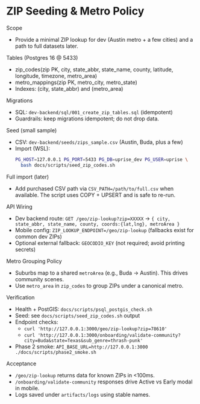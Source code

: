 # ZIP Seeding & Metro Policy

Scope
- Provide a minimal ZIP lookup for dev (Austin metro + a few cities) and a path to full datasets later.

Tables (Postgres 16 @ 5433)
- zip_codes(zip PK, city, state_abbr, state_name, county, latitude, longitude, timezone, metro_area)
- metro_mappings(zip PK, metro_city, metro_state)
- Indexes: (city, state_abbr) and (metro_area)

Migrations
- SQL: `dev-backend/sql/001_create_zip_tables.sql` (idempotent)
- Guardrails: keep migrations idempotent; do not drop data.

Seed (small sample)
- CSV: `dev-backend/seeds/zips_sample.csv` (Austin, Buda, plus a few)
- Import (WSL):
  ```bash
  PG_HOST=127.0.0.1 PG_PORT=5433 PG_DB=uprise_dev PG_USER=uprise \
    bash docs/scripts/seed_zip_codes.sh
  ```

Full import (later)
- Add purchased CSV path via `CSV_PATH=/path/to/full.csv` when available. The script uses COPY + UPSERT and is safe to re-run.

API Wiring
- Dev backend route: `GET /geo/zip-lookup?zip=XXXXX` → `{ city, state_abbr, state_name, county, coords:{lat,lng}, metroArea }`
- Mobile config: `ZIP_LOOKUP_ENDPOINT=/geo/zip-lookup` (fallbacks exist for common dev ZIPs)
- Optional external fallback: `GEOCODIO_KEY` (not required; avoid printing secrets)

Metro Grouping Policy
- Suburbs map to a shared `metroArea` (e.g., Buda → Austin). This drives community scenes.
- Use `metro_area` in `zip_codes` to group ZIPs under a canonical metro.

Verification
- Health + PostGIS: `docs/scripts/psql_postgis_check.sh`
- Seed: see `docs/scripts/seed_zip_codes.sh` output
- Endpoint checks:
  - `curl 'http://127.0.0.1:3000/geo/zip-lookup?zip=78610'`
  - `curl 'http://127.0.0.1:3000/onboarding/validate-community?city=Buda&state=Texas&sub_genre=thrash-punk'`
- Phase 2 smoke: `API_BASE_URL=http://127.0.0.1:3000 ./docs/scripts/phase2_smoke.sh`

Acceptance
- `/geo/zip-lookup` returns data for known ZIPs in <100ms.
- `/onboarding/validate-community` responses drive Active vs Early modal in mobile.
- Logs saved under `artifacts/logs` using stable names.
